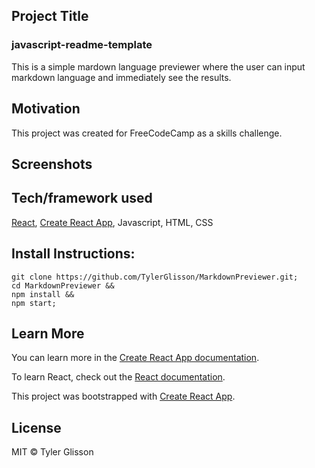 ## Project Title
### javascript-readme-template
This is a simple mardown language previewer where the user can input markdown language and immediately see the results.

## Motivation
This project was created for FreeCodeCamp as a skills challenge. 

## Screenshots

## Tech/framework used
[React](https://github.com/facebook/react), [Create React App](https://github.com/facebook/create-react-app), Javascript, HTML, CSS

## Install Instructions:
```
git clone https://github.com/TylerGlisson/MarkdownPreviewer.git;
cd MarkdownPreviewer &&
npm install &&
npm start;
```

## Learn More

You can learn more in the [Create React App documentation](https://facebook.github.io/create-react-app/docs/getting-started).

To learn React, check out the [React documentation](https://reactjs.org/).

This project was bootstrapped with [Create React App](https://github.com/facebook/create-react-app).

## License
MIT © Tyler Glisson

